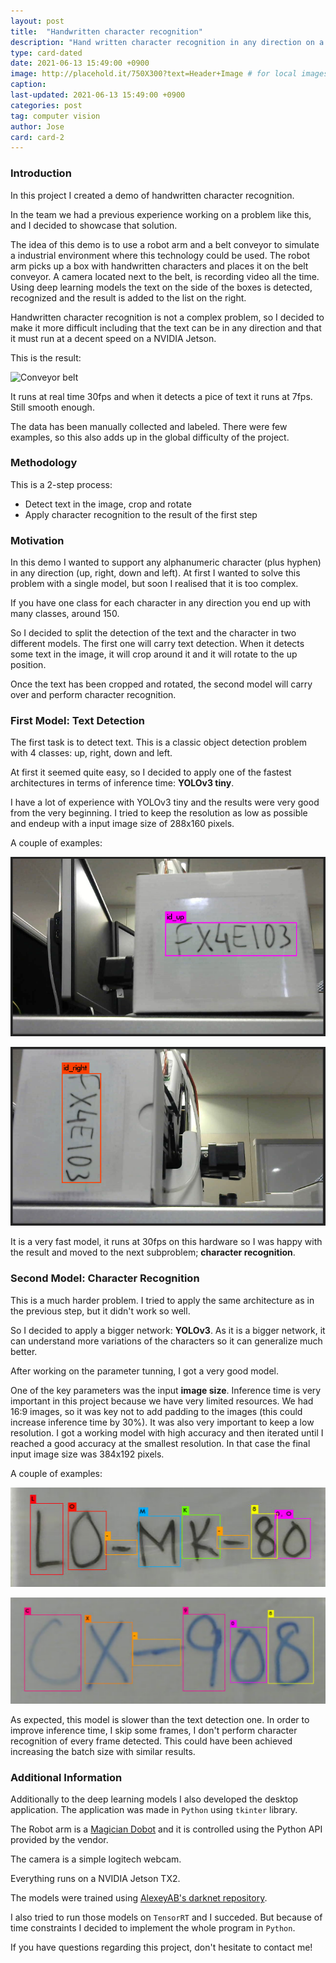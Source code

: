 ```yaml
---
layout: post
title:  "Handwritten character recognition"
description: "Hand written character recognition in any direction on a conveyor belt."
type: card-dated
date: 2021-06-13 15:49:00 +0900
image: http://placehold.it/750X300?text=Header+Image # for local images, place in /assets/img/posts/
caption: 
last-updated: 2021-06-13 15:49:00 +0900
categories: post
tag: computer vision
author: Jose
card: card-2
---
```



### Introduction

In this project I created a demo of handwritten character recognition.

In the team we had a previous experience working on a problem like this, and I decided to showcase
that solution.

The idea of this demo is to use a robot arm and a belt conveyor to simulate a industrial environment where 
this technology could be used. The robot arm picks up a box with handwritten characters and places it on the belt conveyor.
A camera located next to the belt, is recording video all the time. Using deep learning models the text on the side
of the boxes is detected, recognized and the result is added to the list on the right.

Handwritten character recognition is not a complex problem, so I decided to make it more
difficult including that the text can be in any direction and that it must run at a decent speed on a 
NVIDIA Jetson.

This is the result:

![Conveyor belt](/assets/img/posts/belt.gif)

It runs at real time 30fps and when it detects a pice of text it runs at 7fps. Still smooth enough.

The data has been manually collected and labeled. 
There were few examples, so this also adds up in the global difficulty of the project.

### Methodology

This is a 2-step process:

* Detect text in the image, crop and rotate
* Apply character recognition to the result of the first step

### Motivation

In this demo I wanted to support any alphanumeric character (plus hyphen) in any direction (up, right, down and left).
At first I wanted to solve this problem with a single model, but soon I realised that it is too complex.

If you have one class for each character in any direction you end up with many classes, around 150.

So I decided to split the detection of the text and the character in two different models.
The first one will carry text detection. When it detects some text in the image, it will crop around it 
and it will rotate to the up position.

Once the text has been cropped and rotated, the second model will carry over and perform character recognition.

### First Model: Text Detection

The first task is to detect text. This is a classic object detection problem with 4 classes: up, right, down and left.

At first it seemed quite easy, so I decided to apply one of the fastest architectures in terms of inference time: **YOLOv3 tiny**.

I have a lot of experience with YOLOv3 tiny and the results were very good from the very beginning. 
I tried to keep the resolution as low as possible and endeup with a input image size of 288x160 pixels.

A couple of examples:

![Conveyor belt text detection ex1](/assets/img/posts/belt_conveyor/belt_text1.png)

![Conveyor belt text detection ex2](/assets/img/posts/belt_conveyor/belt_text2.png)

It is a very fast model, it runs at 30fps on this hardware 
so I was happy with the result and moved to the next subproblem; **character recognition**.

### Second Model: Character Recognition

This is a much harder problem. 
I tried to apply the same architecture as in the previous step, but it didn't work so well.

So I decided to apply a bigger network: **YOLOv3**. As it is a bigger network, it can understand more variations of 
the characters so it can generalize much better.

After working on the parameter tunning, I got a very good model. 

One of the key parameters was the input **image size**. Inference time is very important in this project because we have 
very limited resources. We had 16:9 images, so it was key not to add padding to the images 
(this could increase inference time by 30%). It was also very important to keep a low resolution. 
I got a working model with high accuracy and then iterated until I reached a good accuracy at the smallest resolution.
In that case the final input image size was 384x192 pixels.

A couple of examples:

![Conveyor belt character recognition ex1](/assets/img/posts/belt_conveyor/belt_char1.png)

![Conveyor belt character recognition ex2](/assets/img/posts/belt_conveyor/belt_char2.png)

As expected, this model is slower than the text detection one.
In order to improve inference time, I skip some frames, I don't perform character 
recognition of every frame detected. This could have been achieved increasing the batch size with similar results.

### Additional Information

Additionally to the deep learning models I also developed the desktop application.
The application was made in `Python` using `tkinter` library.

The Robot arm is a [Magician Dobot](https://www.dobot.cc/dobot-magician/product-overview.html) and it is controlled using the Python API provided by the vendor.

The camera is a simple logitech webcam. 

Everything runs on a NVIDIA Jetson TX2.

The models were trained using [AlexeyAB's darknet repository](https://github.com/AlexeyAB/darknet).

I also tried to run those models on `TensorRT` and I succeded. But because of time constraints I decided to 
implement the whole program in `Python`.

If you have questions regarding this project, don't hesitate to contact me!
